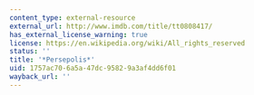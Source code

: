 ```yaml
---
content_type: external-resource
external_url: http://www.imdb.com/title/tt0808417/
has_external_license_warning: true
license: https://en.wikipedia.org/wiki/All_rights_reserved
status: ''
title: '*Persepolis*'
uid: 1757ac70-6a5a-47dc-9582-9a3af4dd6f01
wayback_url: ''
---
```

